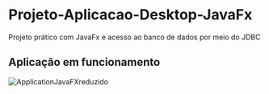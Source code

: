 # Projeto-Aplicacao-Desktop-JavaFx
Projeto prático com JavaFx e acesso ao banco de dados por meio do JDBC

## Aplicação em funcionamento
![ApplicationJavaFXreduzido](https://github.com/Allansmesquita/Projeto-Aplicacao-Desktop-JavaFx/assets/130494805/b1045cc1-ecd2-45d5-9c9f-dcce93006866)
